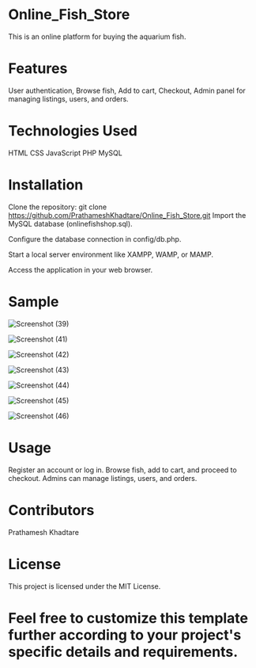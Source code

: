 # Online_Fish_Store

This is an online platform for buying the aquarium fish.

# Features

User authentication,
Browse fish,
Add to cart,
Checkout,
Admin panel for managing listings, users, and orders.

# Technologies Used

HTML
CSS
JavaScript
PHP
MySQL

# Installation

Clone the repository:
git clone https://github.com/PrathameshKhadtare/Online_Fish_Store.git
Import the MySQL database (onlinefishshop.sql).

Configure the database connection in config/db.php.

Start a local server environment like XAMPP, WAMP, or MAMP.

Access the application in your web browser.

# Sample

![Screenshot (39)](https://github.com/PrathameshKhadtare/Online_Fish_Store/assets/136837011/05cfff15-5d47-4ced-aa8d-ecb0bc0eac0e)

![Screenshot (41)](https://github.com/PrathameshKhadtare/Online_Fish_Store/assets/136837011/4a606c09-4412-4dbb-aeeb-ac8547b3952d)

![Screenshot (42)](https://github.com/PrathameshKhadtare/Online_Fish_Store/assets/136837011/feae1632-6f77-4210-ae94-53fa84704dbc)

![Screenshot (43)](https://github.com/PrathameshKhadtare/Online_Fish_Store/assets/136837011/bd76ee36-4f3f-4499-ab6e-389d0c4d695e)

![Screenshot (44)](https://github.com/PrathameshKhadtare/Online_Fish_Store/assets/136837011/3525411e-1b42-4ecf-b9ae-5ffec379fd42)

![Screenshot (45)](https://github.com/PrathameshKhadtare/Online_Fish_Store/assets/136837011/468628c3-d7e9-40d9-8b8a-0529753fc1f8)

![Screenshot (46)](https://github.com/PrathameshKhadtare/Online_Fish_Store/assets/136837011/7681339e-7bce-48cf-a67a-84f71126f2cd)

















































# Usage

Register an account or log in.
Browse fish, add to cart, and proceed to checkout.
Admins can manage listings, users, and orders.

# Contributors

Prathamesh Khadtare

# License

This project is licensed under the MIT License.


# Feel free to customize this template further according to your project's specific details and requirements.
